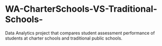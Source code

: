 # WA-CharterSchools-VS-Traditional-Schools-
Data Analytics project that compares student assessment performance of students at charter schools and traditional public schools. 
